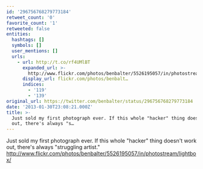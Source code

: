 ```yaml
---
id: '296756768279773184'
retweet_count: '0'
favorite_count: '1'
retweeted: false
entities:
  hashtags: []
  symbols: []
  user_mentions: []
  urls:
    - url: http://t.co/rf4UMlBT
      expanded_url: >-
        http://www.flickr.com/photos/benbalter/5526195057/in/photostream/lightbox/
      display_url: flickr.com/photos/benbalt…
      indices:
        - '119'
        - '139'
original_url: https://twitter.com/benbalter/status/296756768279773184
date: '2013-01-30T23:08:21.000Z'
title: >-
  Just sold my first photograph ever. If this whole "hacker" thing doesn't work
  out, there's always "s…
---
```


Just sold my first photograph ever. If this whole "hacker" thing doesn't work out, there's always "struggling artist." http://www.flickr.com/photos/benbalter/5526195057/in/photostream/lightbox/